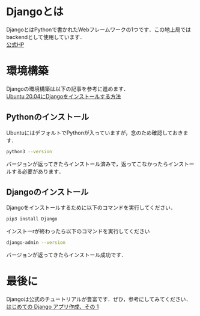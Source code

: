 # Djangoとは
DjangoとはPythonで書かれたWebフレームワークの1つです．この地上局ではbackendとして使用しています．<br>
[公式HP](https://docs.djangoproject.com/ja/4.2/)

# 環境構築
Djangoの環境構築は以下の記事を参考に進めます．<br>
[Ubuntu 20.04にDjangoをインストールする方法](https://tutorialcrawler.com/ubuntu-debian/ubuntu-20-04%E3%81%ABdjango%E3%82%92%E3%82%A4%E3%83%B3%E3%82%B9%E3%83%88%E3%83%BC%E3%83%AB%E3%81%99%E3%82%8B%E6%96%B9%E6%B3%95/)

## Pythonのインストール
UbuntuにはデフォルトでPythonが入っていますが，念のため確認しておきます．

```bash
python3 --version
```
バージョンが返ってきたらインストール済みで，返ってこなかったらインストールする必要があります．

## Djangoのインストール
Djangoをインストールするために以下のコマンドを実行してください．

``` bash
pip3 install Django
```
インストーrが終わったら以下のコマンドを実行してください

``` bash
django-admin --version
```

バージョンが返ってきたらインストール成功です．

# 最後に
Djangoは公式のチュートリアルが豊富です．ぜひ，参考にしてみてください．
[はじめての Django アプリ作成、その 1](https://docs.djangoproject.com/ja/4.2/intro/tutorial01/)
